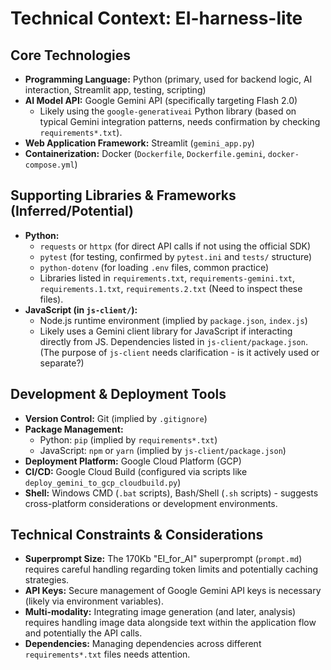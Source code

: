 # Technical Context: EI-harness-lite

## Core Technologies

*   **Programming Language:** Python (primary, used for backend logic, AI interaction, Streamlit app, testing, scripting)
*   **AI Model API:** Google Gemini API (specifically targeting Flash 2.0)
    *   Likely using the `google-generativeai` Python library (based on typical Gemini integration patterns, needs confirmation by checking `requirements*.txt`).
*   **Web Application Framework:** Streamlit (`gemini_app.py`)
*   **Containerization:** Docker (`Dockerfile`, `Dockerfile.gemini`, `docker-compose.yml`)

## Supporting Libraries & Frameworks (Inferred/Potential)

*   **Python:**
    *   `requests` or `httpx` (for direct API calls if not using the official SDK)
    *   `pytest` (for testing, confirmed by `pytest.ini` and `tests/` structure)
    *   `python-dotenv` (for loading `.env` files, common practice)
    *   Libraries listed in `requirements.txt`, `requirements-gemini.txt`, `requirements.1.txt`, `requirements.2.txt` (Need to inspect these files).
*   **JavaScript (in `js-client/`):**
    *   Node.js runtime environment (implied by `package.json`, `index.js`)
    *   Likely uses a Gemini client library for JavaScript if interacting directly from JS. Dependencies listed in `js-client/package.json`. (The purpose of `js-client` needs clarification - is it actively used or separate?)

## Development & Deployment Tools

*   **Version Control:** Git (implied by `.gitignore`)
*   **Package Management:**
    *   Python: `pip` (implied by `requirements*.txt`)
    *   JavaScript: `npm` or `yarn` (implied by `js-client/package.json`)
*   **Deployment Platform:** Google Cloud Platform (GCP)
*   **CI/CD:** Google Cloud Build (configured via scripts like `deploy_gemini_to_gcp_cloudbuild.py`)
*   **Shell:** Windows CMD (`.bat` scripts), Bash/Shell (`.sh` scripts) - suggests cross-platform considerations or development environments.

## Technical Constraints & Considerations

*   **Superprompt Size:** The 170Kb "EI_for_AI" superprompt (`prompt.md`) requires careful handling regarding token limits and potentially caching strategies.
*   **API Keys:** Secure management of Google Gemini API keys is necessary (likely via environment variables).
*   **Multi-modality:** Integrating image generation (and later, analysis) requires handling image data alongside text within the application flow and potentially the API calls.
*   **Dependencies:** Managing dependencies across different `requirements*.txt` files needs attention.
